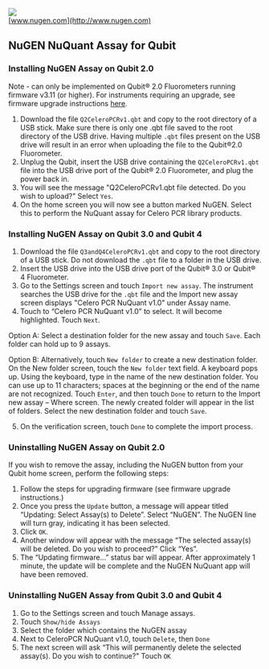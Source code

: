 ![](http://nugendata.com/images/nugen_logo_noedge.png)  
[www.nugen.com](http://www.nugen.com)

## NuGEN NuQuant Assay for Qubit

### Installing NuGEN Assay on Qubit 2.0

Note - can only be implemented on Qubit® 2.0 Fluorometers running firmware v3.11 (or higher). For instruments requiring an upgrade, see firmware upgrade instructions [here](https://www.thermofisher.com/us/en/home/industrial/spectroscopy-elemental-isotope-analysis/molecular-spectroscopy/fluorometers/qubit/qubit-technical-resources/previous-qubit-models/qubit-firmware.html).

  1. Download the file `Q2CeleroPCRv1.qbt` and copy to the root directory of a USB stick. Make sure there is only one .qbt file saved to the root directory of the USB drive. Having multiple `.qbt` files present on the USB drive will result in an error when uploading the file to the Qubit®2.0 Fluorometer.
  2.	Unplug the Qubit, insert the USB drive containing the `Q2CeleroPCRv1.qbt` file into the USB drive port of the Qubit® 2.0 Fluorometer, and plug the power back in.
  3.	You will see the message "Q2CeleroPCRv1.qbt file detected. Do you wish to upload?" Select `Yes`.
  4.	On the home screen you will now see a button marked NuGEN. Select this to perform the NuQuant assay for Celero PCR library products.


### Installing NuGEN Assay on Qubit 3.0 and Qubit 4

  1. Download the file `Q3andQ4CeleroPCRv1.qbt` and copy to the root directory of a USB stick. Do not download the `.qbt` file to a folder in the USB drive.
  2. Insert the USB drive into the USB drive port of the Qubit® 3.0 or Qubit® 4 Fluorometer. 
  3. Go to the Settings screen and touch `Import new assay`. The instrument searches the USB drive for the `.qbt` file and the Import new assay screen displays "Celero PCR NuQuant v1.0" under Assay name.
  4. Touch to “Celero PCR NuQuant v1.0” to select. It will become highlighted. Touch `Next`.
  
Option A: Select a destination folder for the new assay and touch `Save`. Each folder can hold up to 9 assays.
  
Option B: Alternatively, touch `New folder` to create a new destination folder. On the New folder screen, touch the `New folder` text field. A keyboard pops up. Using the keyboard, type in the name of the new destination folder. You can use up to 11 characters; spaces at the beginning or the end of the name are not recognized. Touch `Enter`, and then touch `Done` to return to the Import new assay – Where screen. The newly created folder will appear in the list of folders. Select the new destination folder and touch `Save`.
  
  5.	On the verification screen, touch `Done` to complete the import process.

### Uninstalling NuGEN Assay on Qubit 2.0

If you wish to remove the assay, including the NuGEN button from your Qubit home screen, perform the following steps:

  1.	Follow the steps for upgrading firmware (see firmware upgrade instructions.)
  2.	Once you press the `Update` button, a message will appear titled “Updating: Select Assay(s) to Delete”. Select “NuGEN”. The NuGEN line will turn gray, indicating it has been selected.
  3.	Click `OK`. 
  4.	Another window will appear with the message “The selected assay(s) will be deleted. Do you wish to proceed?”  Click “Yes”. 
  5.	The “Updating firmware…” status bar will appear. After approximately 1 minute, the update will be complete and the NuGEN NuQuant app will have been removed.

### Uninstalling NuGEN Assay from Qubit 3.0 and Qubit 4

  1.	Go to the Settings screen and touch Manage assays.
  2.	Touch `Show/hide Assays`
  3.  Select the folder which contains the NuGEN assay
  4.  Next to CeleroPCR NuQuant v1.0, touch `Delete`, then `Done`
  5.	The next screen will ask “This will permanently delete the selected assay(s). Do you wish to continue?" Touch `OK`

